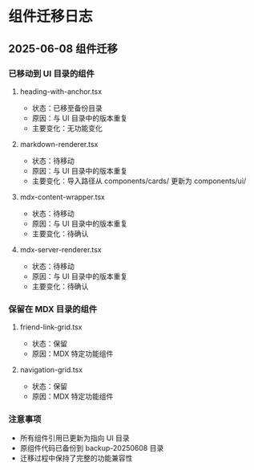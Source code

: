 # 组件迁移日志

## 2025-06-08 组件迁移

### 已移动到 UI 目录的组件
1. heading-with-anchor.tsx
   - 状态：已移至备份目录
   - 原因：与 UI 目录中的版本重复
   - 主要变化：无功能变化

2. markdown-renderer.tsx
   - 状态：待移动
   - 原因：与 UI 目录中的版本重复
   - 主要变化：导入路径从 components/cards/ 更新为 components/ui/

3. mdx-content-wrapper.tsx
   - 状态：待移动
   - 原因：与 UI 目录中的版本重复
   - 主要变化：待确认

4. mdx-server-renderer.tsx
   - 状态：待移动
   - 原因：与 UI 目录中的版本重复
   - 主要变化：待确认

### 保留在 MDX 目录的组件
1. friend-link-grid.tsx
   - 状态：保留
   - 原因：MDX 特定功能组件

2. navigation-grid.tsx
   - 状态：保留
   - 原因：MDX 特定功能组件

### 注意事项
- 所有组件引用已更新为指向 UI 目录
- 原组件代码已备份到 backup-20250608 目录
- 迁移过程中保持了完整的功能兼容性
